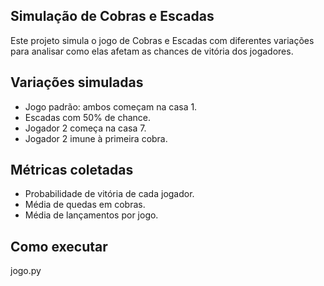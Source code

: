 ## Simulação de Cobras e Escadas 

Este projeto simula o jogo de Cobras e Escadas com diferentes variações para analisar como elas afetam as chances de vitória dos jogadores.

## Variações simuladas

- Jogo padrão: ambos começam na casa 1.
- Escadas com 50% de chance.
- Jogador 2 começa na casa 7.
- Jogador 2 imune à primeira cobra.

## Métricas coletadas

- Probabilidade de vitória de cada jogador.
- Média de quedas em cobras.
- Média de lançamentos por jogo.

## Como executar

jogo.py


